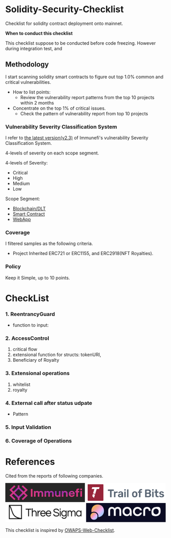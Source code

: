 # Solidity-Security-Checklist
Checklist for solidity contract deployment onto mainnet.

**When to conduct this checklist**

This checklist suppose to be conducted before code freezing.
However during integration test, and 

## Methodology

I start scanning solidity smart contracts to figure out top 1.0% common and critical vulnerabilities.

- How to list points:
    - Review the vulnerability report patterns from the top 10 projects within 2 months
- Concentrate on the top 1% of critical issues.
    - Check the pattern of vulnerability report from top 10 projects

### Vulnerability Severity Classification System
I refer to [the latest version(v2.3)](https://immunefi.com/immunefi-vulnerability-severity-classification-system-v2-3/) of Immunefi's vulnerability Severity Classification System.

4-levels of severity on each scope segment.

4-levels of Severity:
- Critical
- High
- Medium
- Low

Scope Segment:
- [Blockchain/DLT](./documents/Methodology.md#1-blockchaindlt)
- [Smart Contract](./documents/Methodology.md#2-smart-contracts)
- [WebApp](./documents/Methodology.md#3-websites-and-apps)

### Coverage
I filtered samples as the following criteria.
- Project Inherited ERC721 or ERC1155, and ERC2918(NFT Royalties).


### Policy

Keep it Simple, up to 10 points.

# CheckList
### 1. ReentrancyGuard

- function to input:

### 2. AccessControl

1. critical flow
2. extensional function for structs: tokenURI, 
3. Beneficiary of Royalty 

### 3.  Extensional operations

1. whitelist
2. royalty

### 4. External call after status udpate

- Pattern

### 5. Input Validation

### 6. Coverage of Operations

# References
Cited from the reports of following companies.

<img src="./assets/audit-company-logo/Immunefi-logo.png" width="250" height="60">
<img src="./assets/audit-company-logo/trail-of-bits-logo.png" width="250" height="60">
  
<img src="./assets/audit-company-logo/three-sigma-logo.png" width="250" height="60">
<img src="./assets/audit-company-logo/0xmacro-logo.png" width="250" height="60">

This checklist is inspired by [OWAPS-Web-Checklist](https://github.com/0xRadi/OWASP-Web-Checklist).
